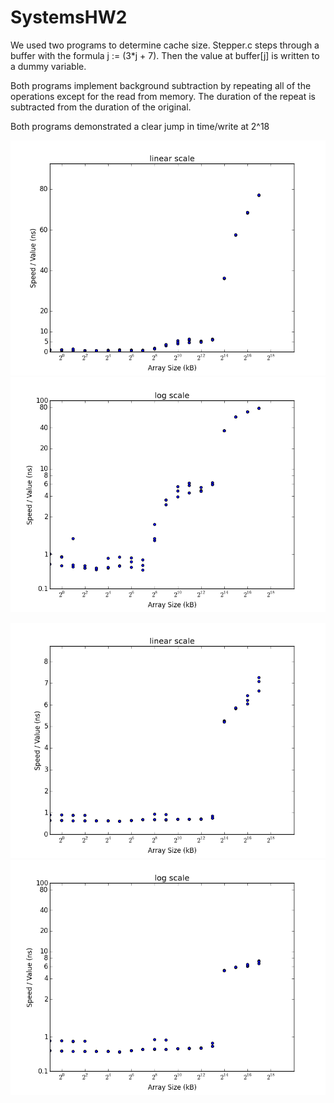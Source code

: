 # SystemsHW2

We used two programs to determine cache size. Stepper.c steps through a buffer with the formula j := (3*j + 7). Then the value at buffer[j] is written to a dummy variable.

Both programs implement background subtraction by repeating all of the operations except for the read from memory. The duration of the repeat is subtracted from the duration of the original.

Both programs demonstrated a clear jump in time/write at 2^18

![](/graphs/model2_linear.png?raw=true "Optional Title")
![](/graphs/model2_log.png?raw=true "Optional Title")


![](/graphs/adjusted_linear.png?raw=true "Optional Title")
![](/graphs/adjusted_log.png?raw=true "Optional Title")
